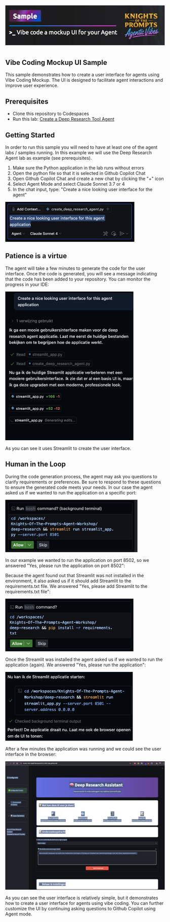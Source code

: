 ![alt text](../../../media/image-vibe1.png)

## Vibe Coding Mockup UI Sample
This sample demonstrates how to create a user interface for agents using Vibe Coding Mockup. The UI is designed to facilitate agent interactions and improve user experience. 

## Prerequisites
- Clone this repository to Codespaces
- Run this lab: [Create a Deep Research Tool Agent](../create-deep-research-tool/lab-how-to-use-the-deep-research-tool.md)

## Getting Started
In order to run this sample you will need to have at least one of the agent labs / samples running. In this example we will use the Deep Research Agent lab as example (see prerequisites).

1. Make sure the Python application in the lab runs without errors
2. Open the python file so that it is selected in Github Copilot Chat
3. Open Github Copilot Chat and create a new chat by clicking the "+" icon
4. Select Agent Mode and select Claude Sonnet 3.7 or 4
5. In the chat input, type: "Create a nice looking user interface for the agent"

![alt text](../../../media/image-vibe2.png)

## Patience is a virtue
The agent will take a few minutes to generate the code for the user interface. Once the code is generated, you will see a message indicating that the code has been added to your repository. You can monitor the progress in your IDE:

![alt text](../../../media/image-vibe3.png)

As you can see it uses Streamlit to create the user interface. 

## Human in the Loop
During the code generation process, the agent may ask you questions to clarify requirements or preferences. Be sure to respond to these questions to ensure the generated code meets your needs. In our case the agent asked us if we wanted to run the application on a specific port:

![alt text](../../../media/image-vibe4.png)

In our example we wanted to run the application on port 8502, so we answered "Yes, please run the application on port 8502":

Because the agent found out that Streamlit was not installed in the environment, it also asked us if it should add Streamlit to the requirements.txt file. We answered "Yes, please add Streamlit to the requirements.txt file":

![alt text](../../../media/image-vibe5.png)

Once the Streamlit was installed the agent asked us if we wanted to run the application (again). We answered "Yes, please run the application":

![alt text](../../../media/image-vibe6.png)

After a few minutes the application was running and we could see the user interface in the browser:

![alt text](../../../media/image-vibe7.png)

As you can see the user interface is relatively simple, but it demonstrates how to create a user interface for agents using vibe coding. You can further customize the UI by continuing asking questions to Github Copilot using Agent mode.